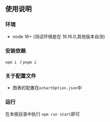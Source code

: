 ## 使用说明

### 环境

- node 16+ (测试环境是在 16.16.0,其他版本自测)

### 安装依赖

`npm i ` / `pnpm i`

### 关于配置文件

- 图表的配置在`echartOption.json`中

### 运行

在本根目录中执行 `npm run start`即可
